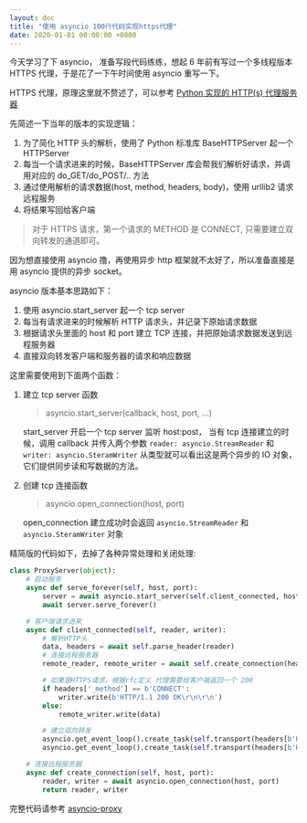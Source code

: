 ```yaml
---
layout: doc
title: "使用 asyncio 100行代码实现https代理"
date: 2020-01-01 00:00:00 +0800
---
```


今天学习了下 asyncio， 准备写段代码练练，想起 6 年前有写过一个多线程版本 HTTPS 代理，于是花了一下午时间使用 asyncio 重写一下。

HTTPS 代理，原理这里就不赘述了，可以参考 [Python 实现的 HTTP(s) 代理服务器](/python/2014-01-25-Python-Http-Proxy)

先简述一下当年的版本的实现逻辑：

1. 为了简化 HTTP 头的解析，使用了 Python 标准库 BaseHTTPServer 起一个 HTTPServer
2. 每当一个请求进来的时候，BaseHTTPServer 库会帮我们解析好请求，并调用对应的 do_GET/do_POST/.. 方法
3. 通过使用解析的请求数据(host, method, headers, body)，使用 urllib2 请求远程服务
4. 将结果写回给客户端

> 对于 HTTPS 请求，第一个请求的 METHOD 是 CONNECT, 只需要建立双向转发的通道即可。

因为想直接使用 asyncio 撸，再使用异步 http 框架就不太好了，所以准备直接是用 asyncio 提供的异步 socket。

asyncio 版本基本思路如下：

1. 使用 asyncio.start_server 起一个 tcp server
2. 每当有请求进来的时候解析 HTTP 请求头，并记录下原始请求数据
3. 根据请求头里面的 host 和 port 建立 TCP 连接，并把原始请求数据发送到远程服务器
4. 直接双向转发客户端和服务器的请求和响应数据

这里需要使用到下面两个函数：

1. 建立 tcp server 函数

   > asyncio.start_server(callback, host, port, ...)

   start_server 开启一个 tcp server 监听 host:post， 当有 tcp 连接建立的时候，调用 callback 并传入两个参数 `reader: asyncio.StreamReader` 和 `writer: asyncio.SteramWriter` 从类型就可以看出这是两个异步的 IO 对象，它们提供同步读和写数据的方法。

2. 创建 tcp 连接函数

   > asyncio.open_connection(host, port)

   open_connection 建立成功时会返回 `asyncio.StreamReader` 和 `asyncio.SteramWriter` 对象

精简版的代码如下，去掉了各种异常处理和关闭处理:

```python
class ProxyServer(object):
    # 启动服务
    async def serve_forever(self, host, port):
        server = await asyncio.start_server(self.client_connected, host, port)
        await server.serve_forever()

    # 客户端请求进来
    async def client_connected(self, reader, writer):
        # 解析HTTP头
        data, headers = await self.parse_header(reader)
        # 连接远程服务器
        remote_reader, remote_writer = await self.create_connection(headers['_host'], headers['_port'])

        # 如果是HTTPS请求，根据rfc定义 代理需要给客户端返回一个 200
        if headers['_method'] == b'CONNECT':
            writer.write(b'HTTP/1.1 200 OK\r\n\r\n')
        else:
            remote_writer.write(data)

        # 建立双向转发
        asyncio.get_event_loop().create_task(self.transport(headers[b'Host'] + b' request', reader, remote_writer))
        asyncio.get_event_loop().create_task(self.transport(headers[b'Host'] + b' response', remote_reader, writer))

    # 连接远程服务器
    async def create_connection(self, host, port):
        reader, writer = await asyncio.open_connection(host, port)
        return reader, writer
```

完整代码请参考 [asyncio-proxy](https://github.com/dingyaguang117/asyncio-proxy)
